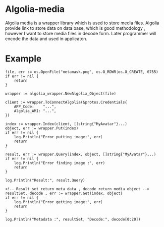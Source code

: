 # Algolia-media


Algolia media is a wrapper library which is used to store media files. Algolia provide link to store data on data base, which is good methodology , however I want to store media files in decode form. Later programmer will encode the data and used in applicaton.


# Example

    file, err := os.OpenFile("metamask.png", os.O_RDWR|os.O_CREATE, 0755)
	if err != nil {
		return
	}

	wrapper := algolia_wrapper.NewAlgolia_Object(file)

	client := wrapper.ToConnectAlgolia(&protos.Credentials{
		APP_Code:    "...",
		Algolia_AMI: "...",
	})

	index := wrapper.Index(client, []string{"MyAvatar"}...)
	object, err := wrapper.Put(index)
	if err != nil {
		log.Println("Error putting image:", err)
		return
	}

	result, err := wrapper.Query(index, object, []string{"MyAvatar"}...)
	if err != nil {
		log.Println("Error finding image :", err)
		return
	}

	log.Println("Result:", result.Query)

    <!-- Result set return meta data , decode return media object -->
	resultSet, decode , err := wrapper.Get(index, object)
	if err != nil {
		log.Println("Error getting image:", err)
		return
	}

	log.Println("Metadata :", resultSet, "Decode:", decode[0:20])